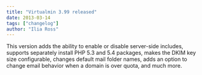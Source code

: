 ```yaml
---
title: "Virtualmin 3.99 released"
date: 2013-03-14
tags: ["changelog"]
author: "Ilia Ross"
---
```


This version adds the ability to enable or disable server-side includes, supports separately install PHP 5.3 and 5.4 packages, makes the DKIM key size configurable, changes default mail folder names, adds an option to change email behavior when a domain is over quota, and much more.
